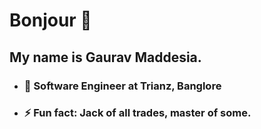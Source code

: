 # Bonjour 👋

## My name is Gaurav Maddesia. 
- ### 🔭 Software Engineer at Trianz, Banglore 
- ### ⚡ Fun fact: Jack of all trades, master of some. 

